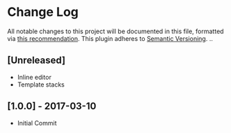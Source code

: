 # Change Log
All notable changes to this project will be documented in this file, formatted via [this recommendation](http://keepachangelog.com/).
This plugin adheres to [Semantic Versioning](http://semver.org/). <major>.<minor>.<patch>

## [Unreleased]
- Inline editor
- Template stacks

## [1.0.0] - 2017-03-10
- Initial Commit
